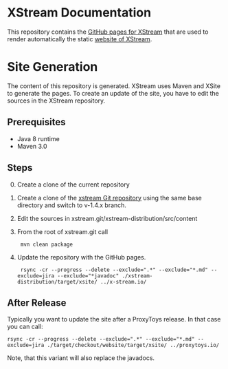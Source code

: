 # XStream Documentation

This repository contains the [GitHub pages for XStream](https://github.com/x-stream/xstream)
that are used to render automatically the static [website of XStream](https://x-stream.github.io/). 

# Site Generation

The content of this repository is generated. XStream uses Maven and XSite to generate the pages.
To create an update of the site, you have to edit the sources in the XStream repository.
 
## Prerequisites
+ Java 8 runtime
+ Maven 3.0
 
## Steps
0. Create a clone of the current repository
0. Create a clone of the [xstream Git repository](https://github.com/x-stream/xstream) using
the same base directory and switch to v-1.4.x branch.
0. Edit the sources in xstream.git/xstream-distribution/src/content
0. From the root of xstream.git call

		mvn clean package
		
0. Update the repository with the GitHub pages.

		rsync -cr --progress --delete --exclude=".*" --exclude="*.md" --exclude=jira --exclude="*javadoc" ./xstream-distribution/target/xsite/ ../x-stream.io/
 	 
## After Release
 
Typically you want to update the site after a ProxyToys release. In that case you can call: 
 
	rsync -cr --progress --delete --exclude=".*" --exclude="*.md" --exclude=jira ./target/checkout/website/target/xsite/ ../proxytoys.io/

Note, that this variant will also replace the javadocs.

